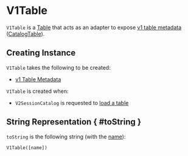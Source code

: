 # V1Table

`V1Table` is a [Table](Table.md) that acts as an adapter to expose [v1 table metadata](#v1Table) ([CatalogTable](../CatalogTable.md)).

## Creating Instance

`V1Table` takes the following to be created:

* <span id="v1Table"> [v1 Table Metadata](../CatalogTable.md)

`V1Table` is created when:

* `V2SessionCatalog` is requested to [load a table](../V2SessionCatalog.md#loadTable)

## String Representation { #toString }

`toString` is the following string (with the [name](#name)):

```text
V1Table([name])
```

